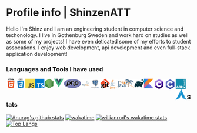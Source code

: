 # Profile info | ShinzenATT 
Hello I'm Shinz and I am an engineering student in computer science and techonology. I live in Gothenburg Sweden and work hard on studies as well as some of my projects! I have even deticated some of my efforts to student assocations. I enjoy web development, api development and even full-stack application development!
<br>

### Languages and Tools I have used
<img align="left" title="HTML5" alt="HTML5" width="26px" src="https://raw.githubusercontent.com/github/explore/80688e429a7d4ef2fca1e82350fe8e3517d3494d/topics/html/html.png" />
<img align="left" title="CSS3" alt="CSS3" width="26px" src="https://raw.githubusercontent.com/github/explore/80688e429a7d4ef2fca1e82350fe8e3517d3494d/topics/css/css.png" />
<img align="left" title="JavaScript" alt="JavaScript" width="26px" src="https://raw.githubusercontent.com/github/explore/80688e429a7d4ef2fca1e82350fe8e3517d3494d/topics/javascript/javascript.png" />
<img align="left" title="TypeScript" alt="TypeScript" width="26px" src="https://raw.githubusercontent.com/ShinzenATT/ShinzenATT/master/ts-logo.png" />
<img align="left" title="Node.js" alt="Node.js" width="26px" src="https://raw.githubusercontent.com/github/explore/80688e429a7d4ef2fca1e82350fe8e3517d3494d/topics/nodejs/nodejs.png" />
<img align="left" title="Vue.js" alt="Vue.js" width="26px" src="https://raw.githubusercontent.com/ShinzenATT/ShinzenATT/master/vue-logo.png" />
<img align="left" title="PHP" alt="PHP" height="26px" src="https://raw.githubusercontent.com/ShinzenATT/ShinzenATT/4937a4ad9857a9abbd536729882c367c539908fc/PHP-logo.svg" />
<img align="left" title="MySQL" alt="MySQL" width="26px" src="https://raw.githubusercontent.com/github/explore/80688e429a7d4ef2fca1e82350fe8e3517d3494d/topics/mysql/mysql.png" />
<img align="left" title="PostgreSQL" alt="PostgreSQL" width="26px" src="https://raw.githubusercontent.com/ShinzenATT/ShinzenATT/master/postgresql.png" />
<img align="left" title="Git" alt="Git" width="26px" src="https://raw.githubusercontent.com/ShinzenATT/ShinzenATT/master/git.png" />
<img align="left" title="Java" alt="Java" height="28px" src="https://github.com/ShinzenATT/ShinzenATT/blob/master/java-icon.png?raw=true" />
<img align="left" title="JavaFX" alt="JavaFX" height="26px" src="https://raw.githubusercontent.com/ShinzenATT/ShinzenATT/master/javafx.png" />
<img align="left" title="Gradle" alt="Gradle" height="26px" src="https://raw.githubusercontent.com/ShinzenATT/ShinzenATT/master/gradle.png" />
<img align="left" title="Kotlin" alt="Kotlin" height="26px" src="https://raw.githubusercontent.com/ShinzenATT/ShinzenATT/master/kotlin.png" />
<img align="left" title="C#" alt="C#" width="30px" src="https://github.com/ShinzenATT/ShinzenATT/blob/master/c-logo-icon-18.png?raw=true" />
<img align="left" title="C" alt="C" width="30px" src="https://raw.githubusercontent.com/ShinzenATT/ShinzenATT/master/c-logo.png" />
<img align="left" title="ARM Architecture" alt="ARM Architecture" width="28px" src="https://raw.githubusercontent.com/ShinzenATT/ShinzenATT/master/arm.jpeg" />
<img align="left" title="Arch Linux" alt="Arch Linux" width="30px" src="https://raw.githubusercontent.com/ShinzenATT/ShinzenATT/master/arch-linux.png" />

<br>

### Stats

[![Anurag's github stats](https://github-readme-stats.vercel.app/api?username=ShinzenATT&count_private=true&show_icons=true&theme=buefy)](https://github.com/anuraghazra/github-readme-stats)
[![wakatime](https://wakatime.com/badge/user/53fb229b-d6c8-4ee4-8592-c1aa087e5019.svg)](https://wakatime.com/@53fb229b-d6c8-4ee4-8592-c1aa087e5019)
[![willianrod's wakatime stats](https://github-readme-stats.vercel.app/api/wakatime?username=ShinzenATT&layout=compact)](https://github.com/anuraghazra/github-readme-stats)
[![Top Langs](https://github-readme-stats.vercel.app/api/top-langs/?username=ShinzenATT&layout=compact&theme=buefy)](https://github.com/anuraghazra/github-readme-stats)

[twitter]: https://twitter.com/ShinzenATT2
[steam]: https://steamcommunity.com/id/shinzenatt/
[discord]: https://discord.gg/TyCXKrJ
<!--
**ShinzenATT/ShinzenATT** is a ✨ _special_ ✨ repository because its `README.md` (this file) appears on your GitHub profile.

Here are some ideas to get you started:

- 🔭 I’m currently working on ...
- 🌱 I’m currently learning ...
- 👯 I’m looking to collaborate on ...
- 🤔 I’m looking for help with ...
- 💬 Ask me about ...
- 📫 How to reach me: ...
- 😄 Pronouns: ...
- ⚡ Fun fact: ...
-->
